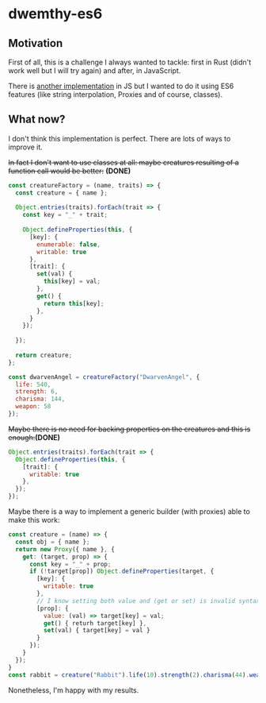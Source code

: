 # dwemthy-es6

## Motivation
First of all, this is a challenge I always wanted to tackle: first in Rust (didn't work well but I will try again) and after, in JavaScript.

There is [another implementation](https://sea-region.github.com/bpo/dwemthyjs) in JS but I wanted to do it using ES6 features (like string interpolation, Proxies and of course, classes).

## What now?
I don't think this implementation is perfect. There are lots of ways to improve it.

~~In fact I don't want to use classes at all: maybe creatures resulting of a function call would be better:~~ **(DONE)**

```js
const creatureFactory = (name, traits) => {
  const creature = { name };
  
  Object.entries(traits).forEach(trait => {
    const key = "_" + trait;
    
    Object.defineProperties(this, {
      [key]: {
        enumerable: false,
        writable: true
      },
      [trait]: {
        set(val) {
          this[key] = val;
        },
        get() {
          return this[key];
        },
      }
    });
    
  });
  
  return creature;
};

const dwarvenAngel = creatureFactory("DwarvenAngel", {
  life: 540,
  strength: 6,
  charisma: 144,
  weapon: 58
});
```

~~Maybe there is no need for backing properties on the creatures and this is enough:~~**(DONE)**

```js
Object.entries(traits).forEach(trait => {
  Object.defineProperties(this, {
    [trait]: {
      writable: true
    },
  });
});
```

Maybe there is a way to implement a generic builder (with proxies) able to make this work:

```js
const creature = (name) => {
  const obj = { name };
  return new Proxy({ name }, {
    get: (target, prop) => {
      const key = "_" + prop;
      if (!target[prop]) Object.defineProperties(target, {
        [key]: {
          writable: true
        },
        // I know setting both value and (get or set) is invalid syntax. This is here just for explaining purposes
        [prop]: {
          value: (val) => target[key] = val;
          get() { returh target[key] },
          set(val) { target[key] = val }
        }
      });
    }
  });
}
const rabbit = creature("Rabbit").life(10).strength(2).charisma(44).weapon(3).bombs(3)
```

Nonetheless, I'm happy with my results.
